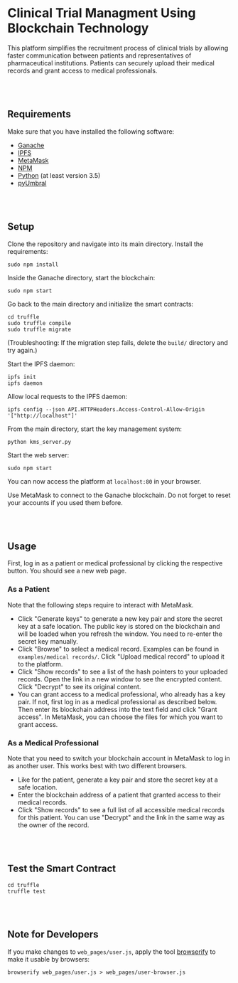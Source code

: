 # Clinical Trial Managment Using Blockchain Technology
This platform simplifies the recruitment process of clinical trials by allowing faster communication between patients and representatives of pharmaceutical institutions. Patients can securely upload their medical records and grant access to medical professionals.


<br></br>
## Requirements
Make sure that you have installed the following software:
- [Ganache](https://github.com/trufflesuite/ganache)
- [IPFS](https://github.com/ipfs/go-ipfs)
- [MetaMask](https://metamask.io/)
- [NPM](https://www.npmjs.com/get-npm)
- [Python](https://www.python.org/downloads/) (at least version 3.5)
- [pyUmbral](https://github.com/nucypher/pyUmbral)


<br></br>
## Setup
Clone the repository and navigate into its main directory.
Install the requirements:
```
sudo npm install
```


Inside the Ganache directory, start the blockchain:
```
sudo npm start
```


Go back to the main directory and initialize the smart contracts:
```
cd truffle
sudo truffle compile
sudo truffle migrate
```
(Troubleshooting: If the migration step fails, delete the `build/` directory and try again.)


Start the IPFS daemon:
```
ipfs init
ipfs daemon
```

Allow local requests to the IPFS daemon:
```
ipfs config --json API.HTTPHeaders.Access-Control-Allow-Origin '["http://localhost"]'
```


From the main directory, start the key management system:
```
python kms_server.py
```


Start the web server:
```
sudo npm start
```
You can now access the platform at `localhost:80` in your browser.

Use MetaMask to connect to the Ganache blockchain. Do not forget to reset your accounts if you used them before.


<br></br>
## Usage
First, log in as a patient or medical professional by clicking the respective button. You should see a new web page.


### As a Patient
Note that the following steps require to interact with MetaMask.
- Click "Generate keys" to generate a new key pair and store the secret key at a safe location. The public key is stored on the blockchain and will be loaded when you refresh the window. You need to re-enter the secret key manually.
- Click "Browse" to select a medical record. Examples can be found in `examples/medical records/`. Click "Upload medical record" to upload it to the platform.
- Click "Show records" to see a list of the hash pointers to your uploaded records. Open the link in a new window to see the encrypted content. Click "Decrypt" to see its original content.
- You can grant access to a medical professional, who already has a key pair. If not, first log in as a medical professional as described below. Then enter its blockchain address into the text field and click "Grant access". In MetaMask, you can choose the files for which you want to grant access.


### As a Medical Professional
Note that you need to switch your blockchain account in MetaMask to log in as another user. This works best with two different browsers.
- Like for the patient, generate a key pair and store the secret key at a safe location.
- Enter the blockchain address of a patient that granted access to their medical records.
- Click "Show records" to see a full list of all accessible medical records for this patient. You can use "Decrypt" and the link in the same way as the owner of the record.


<br></br>
## Test the Smart Contract
```
cd truffle
truffle test
```


<br></br>
## Note for Developers
If you make changes to `web_pages/user.js`, apply the tool [browserify](http://browserify.org/) to make it usable by browsers:
```
browserify web_pages/user.js > web_pages/user-browser.js
```
